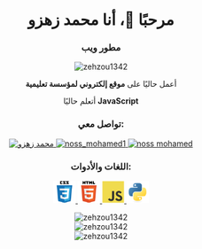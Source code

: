 <h1 align="center">مرحبًا 👋، أنا محمد زهزو</h1>
<h3 align="center">مطور ويب</h3>

<p align="center">
  <img src="https://komarev.com/ghpvc/?username=zehzou1342&label=مشاهدات%20الملف%20الشخصي&color=0e75b6&style=flat" alt="zehzou1342" />
</p>

<p align="center">أعمل حاليًا على <strong>موقع إلكتروني لمؤسسة تعليمية</strong></p>
<p align="center">أتعلم حاليًا <strong>JavaScript</strong></p>

<h3 align="center">تواصل معي:</h3>
<p align="center">
  <a href="https://fb.com/محمد-زهزو" target="_blank">
    <img src="https://raw.githubusercontent.com/rahuldkjain/github-profile-readme-generator/master/src/images/icons/Social/facebook.svg" alt="محمد زهزو" height="30" width="40" />
  </a>
  <a href="https://instagram.com/noss_mohamed1" target="_blank">
    <img src="https://raw.githubusercontent.com/rahuldkjain/github-profile-readme-generator/master/src/images/icons/Social/instagram.svg" alt="noss_mohamed1" height="30" width="40" />
  </a>
  <a href="https://www.youtube.com/c/noss_mohamed" target="_blank">
    <img src="https://raw.githubusercontent.com/rahuldkjain/github-profile-readme-generator/master/src/images/icons/Social/youtube.svg" alt="noss mohamed" height="30" width="40" />
  </a>
</p>

<h3 align="center">اللغات والأدوات:</h3>
<p align="center">
  <a href="https://www.w3schools.com/css/" target="_blank" rel="noreferrer">
    <img src="https://raw.githubusercontent.com/devicons/devicon/master/icons/css3/css3-original-wordmark.svg" alt="CSS3" width="40" height="40"/>
  </a>
  <a href="https://www.w3.org/html/" target="_blank" rel="noreferrer">
    <img src="https://raw.githubusercontent.com/devicons/devicon/master/icons/html5/html5-original-wordmark.svg" alt="HTML5" width="40" height="40"/>
  </a>
  <a href="https://www.javascript.com/" target="_blank" rel="noreferrer">
    <img src="https://raw.githubusercontent.com/devicons/devicon/master/icons/javascript/javascript-original.svg" alt="JavaScript" width="40" height="40"/>
  </a>
  <a href="https://www.python.org" target="_blank" rel="noreferrer">
    <img src="https://raw.githubusercontent.com/devicons/devicon/master/icons/python/python-original.svg" alt="Python" width="40" height="40"/>
  </a>
</p>

<div align="center">
  <img src="https://github-readme-stats.vercel.app/api/top-langs?username=zehzou1342&show_icons=true&locale=en&layout=compact" alt="zehzou1342" />
</div>

<div align="center">
  <img src="https://github-readme-stats.vercel.app/api?username=zehzou1342&show_icons=true&locale=en" alt="zehzou1342" />
</div>

<div align="center">
  <img src="https://github-readme-streak-stats.herokuapp.com/?user=zehzou1342&" alt="zehzou1342" />
</div>
